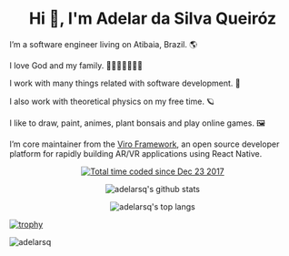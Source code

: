 <h1 align="center">Hi 👋, I'm Adelar da Silva Queiróz</h1>

I’m a software engineer living on Atibaia, Brazil. 🌎

I love God and my family. 👶🏻👨🏻🤰👦🏻

I work with many things related with software development. 🧩

I also work with theoretical physics on my free time. 🪐

I like to draw, paint, animes, plant bonsais and play online games. 🖼

I’m core maintainer from the [Viro Framework](https://virocommunity.github.io), an open source developer platform for rapidly building AR/VR applications using React Native.

<p align="center">
    <a href="https://wakatime.com/@f246bf72-3e4d-408c-a080-de85212a5158"><img src="https://wakatime.com/badge/user/f246bf72-3e4d-408c-a080-de85212a5158.svg" alt="Total time coded since Dec 23 2017" /></a>
</p>

<p align="center">
    <img alt="adelarsq's github stats" src="https://github-readme-stats.vercel.app/api?username=adelarsq&theme=vue&show_icons=true"/>
</p>

<p align="center">
    <img alt="adelarsq's top langs" src="https://github-readme-stats.vercel.app/api/top-langs/?username=adelarsq&layout=compact&theme=vue"/>
</p>

[![trophy](https://github-profile-trophy.vercel.app/?username=adelarsq)](https://github.com/ryo-ma/github-profile-trophy)

<p><img align="center" src="https://github-readme-streak-stats.herokuapp.com/?user=adelarsq&" alt="adelarsq" /></p>
